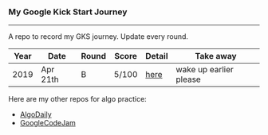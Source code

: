 ### My Google Kick Start Journey
---

A repo to record my GKS journey. Update every round.

| Year | Date | Round | Score | Detail | Take away |
| --- | --- |--- | --- | --- | --- |
| 2019 | Apr 21th | B | 5/100 | [here](/2019/roundB/result.md) | wake up earlier please |

Here are my other repos for algo practice:
- [AlgoDaily](https://github.com/calvinchankf/AlgoDaily)
- [GoogleCodeJam](https://github.com/calvinchankf/GoogleCodeJam)
